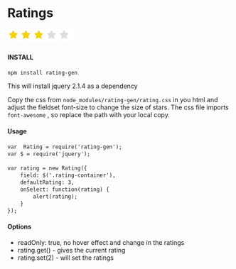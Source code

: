# Ratings

![Alt text](rating.png "Ratings")

#### INSTALL
    npm install rating-gen

This will install jquery 2.1.4 as a dependency

Copy the css from `node_modules/rating-gen/rating.css` in you html  and adjust the fieldset font-size to change the size of stars.
The css file imports `font-awesome` , so replace the path with your local copy.

#### Usage
    var  Rating = require('rating-gen');
    var $ = require('jquery');

    var rating = new Rating({
        field: $('.rating-container'),
        defaultRating: 3,
        onSelect: function(rating) {
            alert(rating);
        }
    });

#### Options

- readOnly: true, no hover effect and change in the ratings
- rating.get() - gives the current rating
- rating.set(2) - will set the ratings